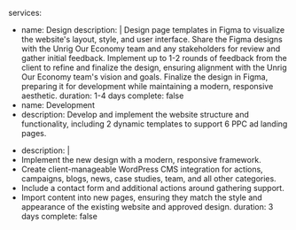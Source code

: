 services:
- name: Design
  description: |
    Design page templates in Figma to visualize the website's layout, style, and user interface.
    Share the Figma designs with the Unrig Our Economy team and any stakeholders for review and gather initial feedback.
    Implement up to 1-2 rounds of feedback from the client to refine and finalize the design, ensuring alignment with the Unrig Our Economy team's vision and goals.
    Finalize the design in Figma, preparing it for development while maintaining a modern, responsive aesthetic.
  duration: 1-4 days
  complete: false
- name: Development
- description: Develop and implement the website structure and functionality, including 2 dynamic templates to support 6 PPC ad landing pages.
+ description: |
+   Implement the new design with a modern, responsive framework.
+   Create client-manageable WordPress CMS integration for actions, campaigns, blogs, news, case studies, team, and all other categories.
+   Include a contact form and additional actions around gathering support.
+   Import content into new pages, ensuring they match the style and appearance of the existing website and approved design.
  duration: 3 days
  complete: false 